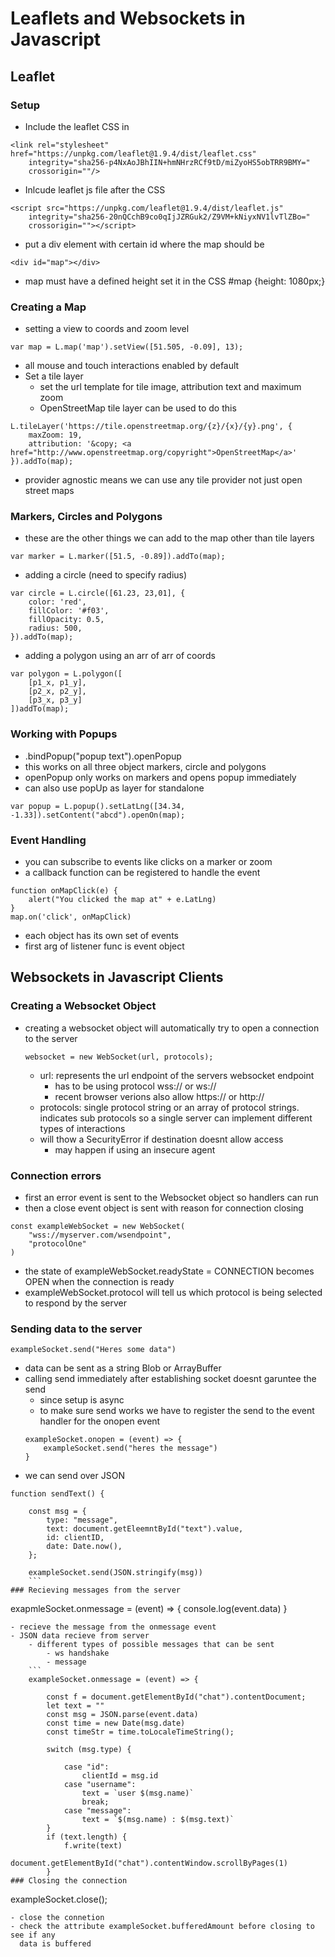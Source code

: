 # Leaflets and Websockets in Javascript

## Leaflet

### Setup
- Include the leaflet CSS in <head>
```
<link rel="stylesheet" href="https://unpkg.com/leaflet@1.9.4/dist/leaflet.css"
    integrity="sha256-p4NxAoJBhIIN+hmNHrzRCf9tD/miZyoHS5obTRR9BMY="
    crossorigin=""/>
```
- Inlcude leaflet js file after the CSS
```
<script src="https://unpkg.com/leaflet@1.9.4/dist/leaflet.js"
    integrity="sha256-20nQCchB9co0qIjJZRGuk2/Z9VM+kNiyxNV1lvTlZBo="
    crossorigin=""></script>
```

- put a div element with certain id where the map should be
```
<div id="map"></div>
```

- map must have a defined height
set it in the CSS
#map {height: 1080px;}

### Creating a Map
- setting a view to coords and zoom level
```
var map = L.map('map').setView([51.505, -0.09], 13);
```

- all mouse and touch interactions enabled by default
- Set a tile layer
    - set the url template for tile image, attribution text and maximum zoom
    - OpenStreetMap tile layer can be used to do this
```
L.tileLayer('https://tile.openstreetmap.org/{z}/{x}/{y}.png', {
    maxZoom: 19,
    attribution: '&copy; <a href="http://www.openstreetmap.org/copyright">OpenStreetMap</a>'
}).addTo(map);
```
- provider agnostic means we can use any tile provider not just open street maps

### Markers, Circles and Polygons
- these are the other things we can add to the map other than tile layers
```
var marker = L.marker([51.5, -0.89]).addTo(map);
```
- adding a circle (need to specify radius)
```
var circle = L.circle([61.23, 23,01], {
    color: 'red',
    fillColor: '#f03',
    fillOpacity: 0.5,
    radius: 500,
}).addTo(map);
```
- adding a polygon using an arr of arr of coords
```
var polygon = L.polygon([
    [p1_x, p1_y],
    [p2_x, p2_y],
    [p3_x, p3_y]
])addTo(map);
```

### Working with Popups
- .bindPopup("popup text").openPopup
- this works on all three object markers, circle and polygons
- openPopup only works on markers and opens popup immediately
- can also use popUp as layer for standalone
```
var popup = L.popup().setLatLng([34.34, -1.33]).setContent("abcd").openOn(map);
```

### Event Handling
- you can subscribe to events like clicks on a marker or zoom
- a callback function can be registered to handle the event
```
function onMapClick(e) {
    alert("You clicked the map at" + e.LatLng)
}
map.on('click', onMapClick)
```
- each object has its own set of events
- first arg of listener func is event object


## Websockets in Javascript Clients

### Creating a Websocket Object
- creating a websocket object will automatically try to open a connection to the server
    ```
    websocket = new WebSocket(url, protocols);
    ```
    - url: represents the url endpoint of the servers websocket endpoint
        - has  to be using protocol wss:// or ws://
        - recent browser verions also allow https:// or http://
    - protocols: single protocol string or an array of protocol strings.
      indicates sub protocols so a single server can implement 
      different types of interactions
    - will thow a SecurityError if destination doesnt allow access
        - may happen if using an insecure agent

### Connection errors
- first an error event is sent to the Websocket object so handlers can run
- then a close event object is sent with reason for connection closing

```
const exampleWebSocket = new WebSocket(
    "wss://myserver.com/wsendpoint",
    "protocolOne"
)
```
- the state of exampleWebSocket.readyState = CONNECTION becomes OPEN 
  when the connection is ready
- exampleWebSocket.protocol will tell us which protocol is being 
  selected to respond by the server

### Sending data to the server
```
exampleSocket.send("Heres some data")
```
- data can be sent as a string Blob or ArrayBuffer
- calling send immediately after establishing socket doesnt garuntee the send
    - since setup is async
    - to make sure send works we have to register the send to the event handler
      for the onopen event
    ```
    exampleSocket.onopen = (event) => {
        exampleSocket.send("heres the message")
    }

- we can send over JSON
```
function sendText() {

    const msg = {
        type: "message", 
        text: document.getEleemntById("text").value,
        id: clientID,
        date: Date.now(),
    };

    exampleSocket.send(JSON.stringify(msg))
    ```
### Recieving messages from the server
```
exapmleSocket.onmessage = (event) => {
    console.log(event.data)
}
```
- recieve the message from the onmessage event
- JSON data recieve from server 
    - different types of possible messages that can be sent
        - ws handshake
        - message
    ```
    exampleSocket.onmessage = (event) => {

        const f = document.getElementById("chat").contentDocument;
        let text = ""
        const msg = JSON.parse(event.data)
        const time = new Date(msg.date)
        const timeStr = time.toLocaleTimeString();

        switch (msg.type) {

            case "id":
                clientId = msg.id
            case "username":
                text = `user $(msg.name)`
                break;
            case "message":
                text = `$(msg.name) : $(msg.text)`
        }
        if (text.length) {
            f.write(text)
            document.getElementById("chat").contentWindow.scrollByPages(1)
        }
### Closing the connection
```
exampleSocket.close();
```
- close the connetion
- check the attribute exampleSocket.bufferedAmount before closing to see if any
  data is buffered



